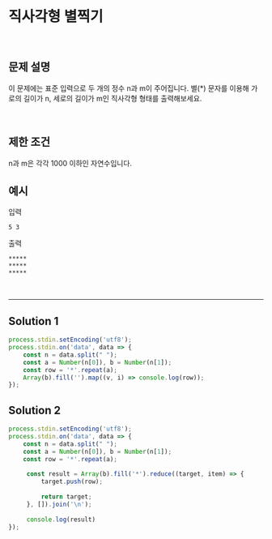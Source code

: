 # 직사각형 별찍기

<br/>

## 문제 설명
이 문제에는 표준 입력으로 두 개의 정수 n과 m이 주어집니다.
별(*) 문자를 이용해 가로의 길이가 n, 세로의 길이가 m인 직사각형 형태를 출력해보세요.

<br/>

## 제한 조건
n과 m은 각각 1000 이하인 자연수입니다.

## 예시
입력
```
5 3
```

출력
```
*****
*****
*****
```

<br/>

---

## Solution 1

```javascript
process.stdin.setEncoding('utf8');
process.stdin.on('data', data => {
    const n = data.split(" ");
    const a = Number(n[0]), b = Number(n[1]);
    const row = '*'.repeat(a);
    Array(b).fill('').map((v, i) => console.log(row));
});
```

## Solution 2

```javascript
process.stdin.setEncoding('utf8');
process.stdin.on('data', data => {
    const n = data.split(" ");
    const a = Number(n[0]), b = Number(n[1]);
    const row = '*'.repeat(a);
    
     const result = Array(b).fill('*').reduce((target, item) => {
         target.push(row);
        
         return target;
     }, []).join('\n');
    
     console.log(result)
});
```
